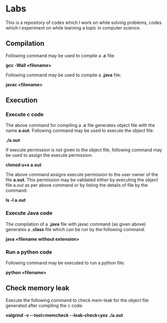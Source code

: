 # Labs
This is a repository of codes which I work on while solving problems, codes which I experiment on while learning a topic in computer science. 

## Compilation
Following command may be used to compile a **.c** file:

 **gcc -Wall \<filename\>**

Following command may be used to compile a **.java** file:

 **javac \<filename\>**

## Execution
### Execute c code
The above command for compiling a **.c** file generates object file with the
name **a.out**. Following command may be used to execute the object file:

 **./a.out**

If execute permission is not given to the object file, following command may be
used to assign the execute permission:

 **chmod u+x a.out**

The above command assigns execute permission to the user owner of the file
**a.out**. This permission may be validated either by executing the object file
a.out as per above command or by listing the details of file by the command:

 **ls -l a.out**

### Execute Java code
The compilation of a **.java** file with javac command (as given above)
generates a **.class** file which can be run by the following command:

 **java \<filename without extension\>**

### Run a python code
Following command may be executed to run a python file:

 **python \<filename\>**

## Check memory leak
Execute the following command to check mem-leak for the object file generated
after compiling the c code:

 **valgrind -v --tool=memcheck --leak-check=yes ./a.out**

